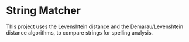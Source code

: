 # String Matcher

This project uses the Levenshtein distance and the Demarau/Levenshtein distance algorithms, to compare strings for spelling analysis.